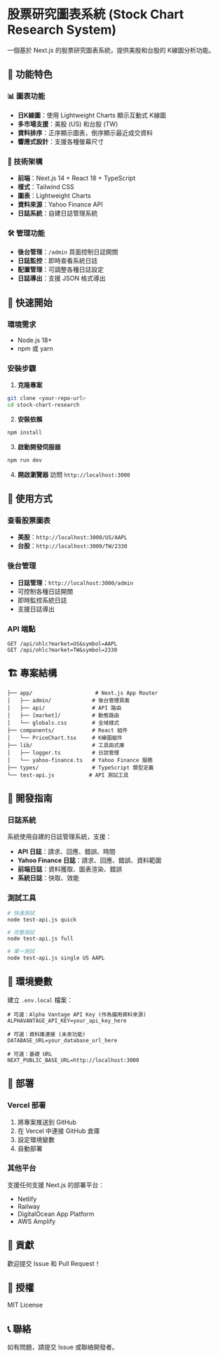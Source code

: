 # 股票研究圖表系統 (Stock Chart Research System)

一個基於 Next.js 的股票研究圖表系統，提供美股和台股的 K線圖分析功能。

## 🎯 功能特色

### 📊 圖表功能
- **日K線圖**：使用 Lightweight Charts 顯示互動式 K線圖
- **多市場支援**：美股 (US) 和台股 (TW)
- **資料排序**：正序顯示圖表，倒序顯示最近成交資料
- **響應式設計**：支援各種螢幕尺寸

### 🔧 技術架構
- **前端**：Next.js 14 + React 18 + TypeScript
- **樣式**：Tailwind CSS
- **圖表**：Lightweight Charts
- **資料來源**：Yahoo Finance API
- **日誌系統**：自建日誌管理系統

### 🛠️ 管理功能
- **後台管理**：`/admin` 頁面控制日誌開關
- **日誌監控**：即時查看系統日誌
- **配置管理**：可調整各種日誌設定
- **日誌導出**：支援 JSON 格式導出

## 🚀 快速開始

### 環境需求
- Node.js 18+ 
- npm 或 yarn

### 安裝步驟

1. **克隆專案**
```bash
git clone <your-repo-url>
cd stock-chart-research
```

2. **安裝依賴**
```bash
npm install
```

3. **啟動開發伺服器**
```bash
npm run dev
```

4. **開啟瀏覽器**
訪問 `http://localhost:3000`

## 📖 使用方式

### 查看股票圖表
- **美股**：`http://localhost:3000/US/AAPL`
- **台股**：`http://localhost:3000/TW/2330`

### 後台管理
- **日誌管理**：`http://localhost:3000/admin`
- 可控制各種日誌開關
- 即時監控系統日誌
- 支援日誌導出

### API 端點
```
GET /api/ohlc?market=US&symbol=AAPL
GET /api/ohlc?market=TW&symbol=2330
```

## 🏗️ 專案結構

```
├── app/                    # Next.js App Router
│   ├── admin/             # 後台管理頁面
│   ├── api/               # API 路由
│   ├── [market]/          # 動態路由
│   └── globals.css        # 全域樣式
├── components/            # React 組件
│   └── PriceChart.tsx     # K線圖組件
├── lib/                   # 工具函式庫
│   ├── logger.ts          # 日誌管理
│   └── yahoo-finance.ts   # Yahoo Finance 服務
├── types/                 # TypeScript 類型定義
└── test-api.js           # API 測試工具
```

## 🔧 開發指南

### 日誌系統
系統使用自建的日誌管理系統，支援：
- **API 日誌**：請求、回應、錯誤、時間
- **Yahoo Finance 日誌**：請求、回應、錯誤、資料範圍
- **前端日誌**：資料獲取、圖表渲染、錯誤
- **系統日誌**：快取、效能

### 測試工具
```bash
# 快速測試
node test-api.js quick

# 完整測試
node test-api.js full

# 單一測試
node test-api.js single US AAPL
```

## 📝 環境變數

建立 `.env.local` 檔案：
```env
# 可選：Alpha Vantage API Key (作為備用資料來源)
ALPHAVANTAGE_API_KEY=your_api_key_here

# 可選：資料庫連接 (未來功能)
DATABASE_URL=your_database_url_here

# 可選：基礎 URL
NEXT_PUBLIC_BASE_URL=http://localhost:3000
```

## 🚀 部署

### Vercel 部署
1. 將專案推送到 GitHub
2. 在 Vercel 中連接 GitHub 倉庫
3. 設定環境變數
4. 自動部署

### 其他平台
支援任何支援 Next.js 的部署平台：
- Netlify
- Railway
- DigitalOcean App Platform
- AWS Amplify

## 🤝 貢獻

歡迎提交 Issue 和 Pull Request！

## 📄 授權

MIT License

## 📞 聯絡

如有問題，請提交 Issue 或聯絡開發者。
